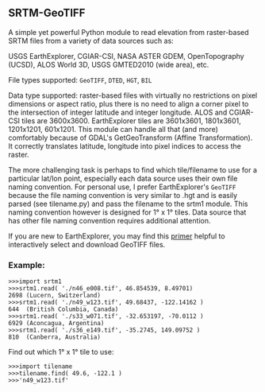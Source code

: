 ## SRTM-GeoTIFF
A simple yet powerful Python module to read elevation from raster-based SRTM files from a variety of data sources such as:

USGS EarthExplorer, CGIAR-CSI, NASA ASTER GDEM, OpenTopography (UCSD), ALOS World 3D, USGS GMTED2010 (wide area), etc.

File types supported: `GeoTIFF`, `DTED`, `HGT`, `BIL`

Data type supported: raster-based files with virtually no restrictions on pixel dimensions or aspect ratio, plus there is no need to align a corner pixel to the intersection of integer latitude and integer longitude. ALOS and CGIAR-CSI tiles are 3600x3600. EarthExplorer tiles are 3601x3601, 1801x3601, 1201x1201, 601x1201. This module can handle all that (and more) comfortably because of GDAL's GetGeoTransform (Affine Transformation). It correctly translates latitude, longitude into pixel indices to access the raster.

The more challenging task is perhaps to find which tile/filename to use for a particular lat/lon point, especially each data source uses their own file naming convention. For personal use, I prefer EarthExplorer's `GeoTIFF` because the file naming convention is very similar to .hgt and is easily parsed (see tilename.py) and pass the filename to the srtm1 module. This naming convention however is designed for 1&deg; x 1&deg; tiles. Data source that has other file naming convention requires additional attention.

If you are new to EarthExplorer, you may find this [primer](/EarthExplorer.md) helpful to interactively select and download GeoTIFF files.

### Example:
```
>>>import srtm1
>>>srtm1.read( './n46_e008.tif', 46.854539, 8.49701)
2698 (Lucern, Switzerland)
>>>srtm1.read( './n49_w123.tif', 49.68437, -122.14162 )
644  (British Columbia, Canada)
>>>srtm1.read( './s33_w071.tif', -32.653197, -70.0112 )
6929 (Aconcagua, Argentina)
>>>srtm1.read( './s36_e149.tif', -35.2745, 149.09752 )
810  (Canberra, Australia)
```
Find out which 1&deg; x 1&deg; tile to use:
```
>>>import tilename
>>>tilename.find( 49.6, -122.1 )
>>>'n49_w123.tif'
```
